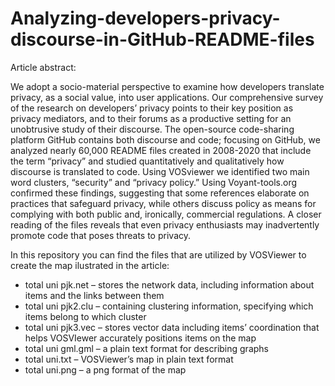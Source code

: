 # Analyzing-developers-privacy-discourse-in-GitHub-README-files
Article abstract:

We adopt a socio-material perspective to examine how developers translate privacy, as a social value, into user applications. Our comprehensive survey of the research on developers’ privacy points to their key position as privacy mediators, and to their forums as a productive setting for an unobtrusive study of their discourse. The open-source code-sharing platform GitHub contains both discourse and code; focusing on GitHub, we analyzed nearly 60,000 README files created in 2008-2020 that include the term “privacy” and studied quantitatively and qualitatively how discourse is translated to code. Using VOSviewer we identified two main word clusters, “security” and “privacy policy.” Using Voyant-tools.org confirmed these findings, suggesting that some references elaborate on practices that safeguard privacy, while others discuss policy as means for complying with both public and, ironically, commercial regulations. A closer reading of the files reveals that even privacy enthusiasts may inadvertently promote code that poses threats to privacy.

In this repository you can find the files that are utilized by VOSViewer to create the map ilustrated in the article:
-	total uni pjk.net – stores the network data, including information about items and the links between them
-	total uni pjk2.clu – containing clustering information, specifying which items belong to which cluster
-	total uni pjk3.vec – stores vector data including items’ coordination that helps VOSVIewer accurately positions items on the map
-	total uni gml.gml – a plain text format for describing graphs
-	total uni.txt – VOSViewer’s map in plain text format
-	total uni.png – a png format of the map


